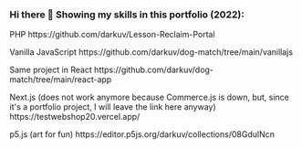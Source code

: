 ### Hi there 👋 Showing my skills in this portfolio (2022): <br>

<p>PHP https://github.com/darkuv/Lesson-Reclaim-Portal</p>
<p>Vanilla JavaScript https://github.com/darkuv/dog-match/tree/main/vanillajs </p>
<p>Same project in React https://github.com/darkuv/dog-match/tree/main/react-app  </p>
<p>Next.js (does not work anymore because Commerce.js is down, but, since it's a portfolio project, I will leave the link here anyway) https://testwebshop20.vercel.app/ </p>
<p>p5.js (art for fun) https://editor.p5js.org/darkuv/collections/08GdulNcn  </p>

<!--
**darkuv/darkuv** is a ✨ _special_ ✨ repository because its `README.md` (this file) appears on your GitHub profile.

Here are some ideas to get you started:

- 🔭 I’m currently working on ...
- 🌱 I’m currently learning ...
- 👯 I’m looking to collaborate on ...
- 🤔 I’m looking for help with ...
- 💬 Ask me about ...
- 📫 How to reach me: ...
- 😄 Pronouns: ...
- ⚡ Fun fact: ...
-->
